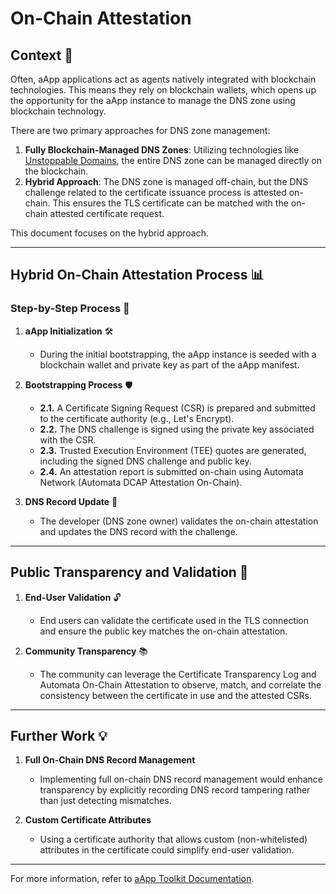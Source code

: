 # On-Chain Attestation

## Context 🔧
Often, aApp applications act as agents natively integrated with blockchain technologies. This means they rely on blockchain wallets, which opens up the opportunity for the aApp instance to manage the DNS zone using blockchain technology.

There are two primary approaches for DNS zone management:

1. **Fully Blockchain-Managed DNS Zones**: Utilizing technologies like [Unstoppable Domains](https://unstoppabledomains.com/), the entire DNS zone can be managed directly on the blockchain.
2. **Hybrid Approach**: The DNS zone is managed off-chain, but the DNS challenge related to the certificate issuance process is attested on-chain. This ensures the TLS certificate can be matched with the on-chain attested certificate request. 

This document focuses on the hybrid approach.

---

## Hybrid On-Chain Attestation Process 📊

### Step-by-Step Process 📘

1. **aApp Initialization** 🛠️
   - During the initial bootstrapping, the aApp instance is seeded with a blockchain wallet and private key as part of the aApp manifest.

2. **Bootstrapping Process** 🛡️
   - **2.1.** A Certificate Signing Request (CSR) is prepared and submitted to the certificate authority (e.g., Let's Encrypt).
   - **2.2.** The DNS challenge is signed using the private key associated with the CSR.
   - **2.3.** Trusted Execution Environment (TEE) quotes are generated, including the signed DNS challenge and public key.
   - **2.4.** An attestation report is submitted on-chain using Automata Network (Automata DCAP Attestation On-Chain).

3. **DNS Record Update** 🔀
   - The developer (DNS zone owner) validates the on-chain attestation and updates the DNS record with the challenge.

---

## Public Transparency and Validation 📃

1. **End-User Validation** 🔓
   - End users can validate the certificate used in the TLS connection and ensure the public key matches the on-chain attestation.

2. **Community Transparency** 📚
   - The community can leverage the Certificate Transparency Log and Automata On-Chain Attestation to observe, match, and correlate the consistency between the certificate in use and the attested CSRs.

---

## Further Work 💡

1. **Full On-Chain DNS Record Management**
   - Implementing full on-chain DNS record management would enhance transparency by explicitly recording DNS record tampering rather than just detecting mismatches.

2. **Custom Certificate Attributes**
   - Using a certificate authority that allows custom (non-whitelisted) attributes in the certificate could simplify end-user validation.

---

For more information, refer to [aApp Toolkit Documentation](../README.md).